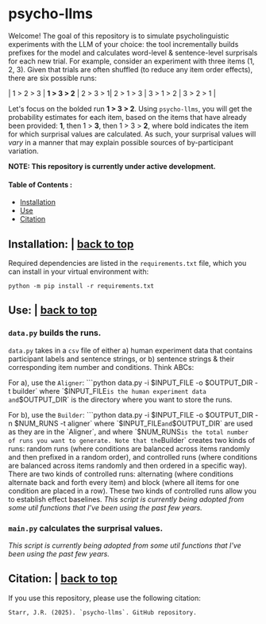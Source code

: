 # psycho-llms

Welcome! The goal of this repository is to simulate psycholinguistic experiments with the LLM of your choice: the tool incrementally builds prefixes for the model and calculates word-level & sentence-level surprisals for each new trial. For example, consider an experiment with three items (1, 2, 3). Given that trials are often shuffled (to reduce any item order effects), there are six possible runs:

| 1 > 2 > 3 | **1 > 3 > 2** | 2 > 3 > 1| 2 > 1 > 3 | 3 > 1 > 2 | 3 > 2 > 1 |

Let's focus on the bolded run **1 > 3 > 2**. Using `psycho-llms`, you will get the probability estimates for each item, based on the items that have already been provided: **1**, then 1 > **3**, then 1 > 3 > **2**, where bold indicates the item for which surprisal values are calculated. As such, your surprisal values will *vary* in a manner that may explain possible sources of by-participant variation.

**NOTE: This repository is currently under active development.**


#### Table of Contents <a name="toc"></a>:
- [Installation](#installation)
- [Use](#use)
- [Citation](#citation)


## Installation: <a name="installation"></a> | [back to top](#toc)
Required dependencies are listed in the `requirements.txt` file, which you can install in your virtual environment with:

```
python -m pip install -r requirements.txt
```

## Use: <a name="use"></a> | [back to top](#toc)

### `data.py` builds the runs.
`data.py` takes in a `csv` file of either a) human experiment data that contains participant labels and sentence strings, or b) sentence strings & their corresponding item number and conditions. Think ABCs:

For a), use the `Aligner`:
```python data.py -i $INPUT_FILE -o $OUTPUT_DIR -t builder`
where `$INPUT_FILE` is the human experiment data and `$OUTPUT_DIR` is the directory where you want to store the runs.

For b), use the `Builder`:
```python data.py -i $INPUT_FILE -o $OUTPUT_DIR -n $NUM_RUNS -t aligner`
where `$INPUT_FILE` and `$OUTPUT_DIR` are used as they are in the `Aligner`, and where `$NUM_RUNS` is the total number of runs you want to generate. Note that the `Builder` creates two kinds of runs: random runs (where conditions are balanced across items randomly and then prefixed in a random order), and controlled runs (where conditions are balanced across items randomly and then ordered in a specific way). There are two kinds of controlled runs: alternating (where conditions alternate back and forth every item) and block (where all items for one condition are placed in a row). These two kinds of controlled runs allow you to establish effect baselines. *This script is currently being adopted from some util functions that I've been using the past few years.*



### `main.py` calculates the surprisal values.
*This script is currently being adopted from some util functions that I've been using the past few years.*


## Citation: <a name="citation"></a> | [back to top](#toc)
If you use this repository, please use the following citation:
```
Starr, J.R. (2025). `psycho-llms`. GitHub repository.
```

